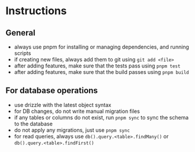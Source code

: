 # Instructions

## General

- always use pnpm for installing or managing dependencies, and running scripts
- if creating new files, always add them to git using `git add <file>`
- after adding features, make sure that the tests pass using `pnpm test`
- after adding features, make sure that the build passes using `pnpm build`

## For database operations

- use drizzle with the latest object syntax
- for DB changes, do not write manual migration files
- if any tables or columns do not exist, run `pnpm sync` to sync the schema to the database
- do not apply any migrations, just use `pnpm sync`
- for read queries, always use `db().query.<table>.findMany()` or `db().query.<table>.findFirst()`

